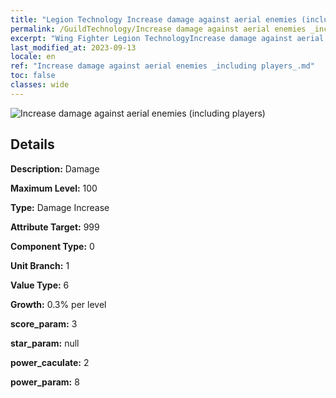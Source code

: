 ```yaml
---
title: "Legion Technology Increase damage against aerial enemies (including players)"
permalink: /GuildTechnology/Increase damage against aerial enemies _including players_/
excerpt: "Wing Fighter Legion TechnologyIncrease damage against aerial enemies (including players)"
last_modified_at: 2023-09-13
locale: en
ref: "Increase damage against aerial enemies _including players_.md"
toc: false
classes: wide
---
```



![Increase damage against aerial enemies (including players)](/images/guild_technology/guild_tech_icon_26.png)

## Details

  **Description:** Damage

  **Maximum Level:** 100

  **Type:** Damage Increase

  **Attribute Target:** 999

  **Component Type:** 0

  **Unit Branch:** 1

  **Value Type:** 6

  **Growth:** 0.3% per level

  **score_param:** 3

  **star_param:** null

  **power_caculate:** 2

  **power_param:** 8

